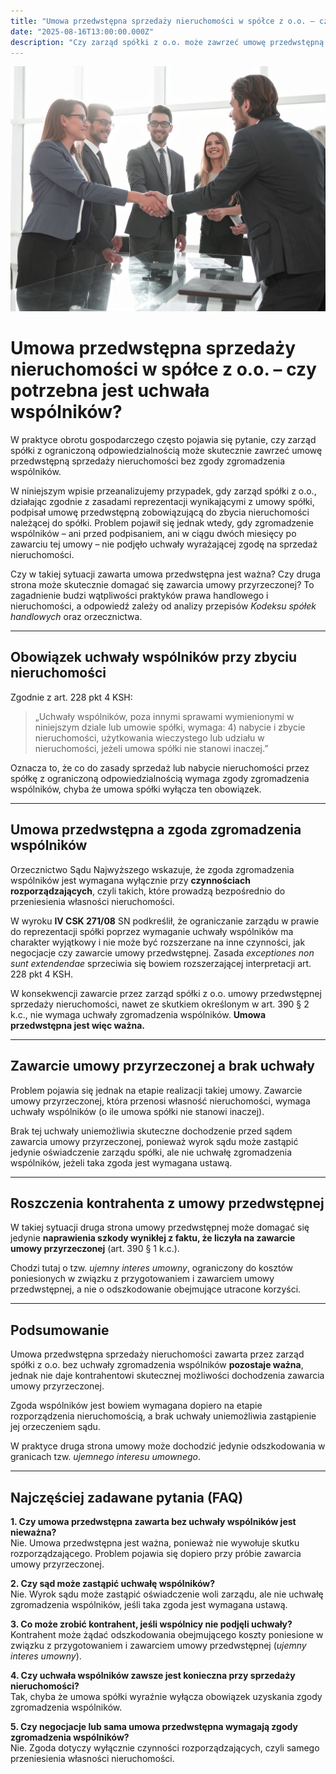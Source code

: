 ```yaml
---
title: "Umowa przedwstępna sprzedaży nieruchomości w spółce z o.o. – czy potrzebna jest uchwała wspólników?"
date: "2025-08-16T13:00:00.000Z"
description: "Czy zarząd spółki z o.o. może zawrzeć umowę przedwstępną sprzedaży nieruchomości bez zgody wspólników? Analiza KSH i orzecznictwa."
---
```


![Umowa przedwstępna sprzedaży nieruchomości](./umowa-przedwstepna-sprzedazy-nieruchomosci-spolka-zoo.jpg)

# Umowa przedwstępna sprzedaży nieruchomości w spółce z o.o. – czy potrzebna jest uchwała wspólników?

W praktyce obrotu gospodarczego często pojawia się pytanie, czy zarząd spółki z ograniczoną odpowiedzialnością może skutecznie zawrzeć umowę przedwstępną sprzedaży nieruchomości bez zgody zgromadzenia wspólników. 

W niniejszym wpisie przeanalizujemy przypadek, gdy zarząd spółki z o.o., działając zgodnie z zasadami reprezentacji wynikającymi z umowy spółki, podpisał umowę przedwstępną zobowiązującą do zbycia nieruchomości należącej do spółki. Problem pojawił się jednak wtedy, gdy zgromadzenie wspólników – ani przed podpisaniem, ani w ciągu dwóch miesięcy po zawarciu tej umowy – nie podjęło uchwały wyrażającej zgodę na sprzedaż nieruchomości.

Czy w takiej sytuacji zawarta umowa przedwstępna jest ważna? Czy druga strona może skutecznie domagać się zawarcia umowy przyrzeczonej? To zagadnienie budzi wątpliwości praktyków prawa handlowego i nieruchomości, a odpowiedź zależy od analizy przepisów *Kodeksu spółek handlowych* oraz orzecznictwa.

---

## Obowiązek uchwały wspólników przy zbyciu nieruchomości

Zgodnie z art. 228 pkt 4 KSH:  

> „Uchwały wspólników, poza innymi sprawami wymienionymi w niniejszym dziale lub umowie spółki, wymaga: 4) nabycie i zbycie nieruchomości, użytkowania wieczystego lub udziału w nieruchomości, jeżeli umowa spółki nie stanowi inaczej.”  

Oznacza to, że co do zasady sprzedaż lub nabycie nieruchomości przez spółkę z ograniczoną odpowiedzialnością wymaga zgody zgromadzenia wspólników, chyba że umowa spółki wyłącza ten obowiązek.

---

## Umowa przedwstępna a zgoda zgromadzenia wspólników

Orzecznictwo Sądu Najwyższego wskazuje, że zgoda zgromadzenia wspólników jest wymagana wyłącznie przy **czynnościach rozporządzających**, czyli takich, które prowadzą bezpośrednio do przeniesienia własności nieruchomości.  

W wyroku **IV CSK 271/08** SN podkreślił, że ograniczanie zarządu w prawie do reprezentacji spółki poprzez wymaganie uchwały wspólników ma charakter wyjątkowy i nie może być rozszerzane na inne czynności, jak negocjacje czy zawarcie umowy przedwstępnej. Zasada *exceptiones non sunt extendendae* sprzeciwia się bowiem rozszerzającej interpretacji art. 228 pkt 4 KSH.

W konsekwencji zawarcie przez zarząd spółki z o.o. umowy przedwstępnej sprzedaży nieruchomości, nawet ze skutkiem określonym w art. 390 § 2 k.c., nie wymaga uchwały zgromadzenia wspólników. **Umowa przedwstępna jest więc ważna.**

---

## Zawarcie umowy przyrzeczonej a brak uchwały

Problem pojawia się jednak na etapie realizacji takiej umowy. Zawarcie umowy przyrzeczonej, która przenosi własność nieruchomości, wymaga uchwały wspólników (o ile umowa spółki nie stanowi inaczej).  

Brak tej uchwały uniemożliwia skuteczne dochodzenie przed sądem zawarcia umowy przyrzeczonej, ponieważ wyrok sądu może zastąpić jedynie oświadczenie zarządu spółki, ale nie uchwałę zgromadzenia wspólników, jeżeli taka zgoda jest wymagana ustawą.

---

## Roszczenia kontrahenta z umowy przedwstępnej

W takiej sytuacji druga strona umowy przedwstępnej może domagać się jedynie **naprawienia szkody wynikłej z faktu, że liczyła na zawarcie umowy przyrzeczonej** (art. 390 § 1 k.c.).  

Chodzi tutaj o tzw. *ujemny interes umowny*, ograniczony do kosztów poniesionych w związku z przygotowaniem i zawarciem umowy przedwstępnej, a nie o odszkodowanie obejmujące utracone korzyści.

---

## Podsumowanie

Umowa przedwstępna sprzedaży nieruchomości zawarta przez zarząd spółki z o.o. bez uchwały zgromadzenia wspólników **pozostaje ważna**, jednak nie daje kontrahentowi skutecznej możliwości dochodzenia zawarcia umowy przyrzeczonej.  

Zgoda wspólników jest bowiem wymagana dopiero na etapie rozporządzenia nieruchomością, a brak uchwały uniemożliwia zastąpienie jej orzeczeniem sądu.  

W praktyce druga strona umowy może dochodzić jedynie odszkodowania w granicach tzw. *ujemnego interesu umownego*.

---

## Najczęściej zadawane pytania (FAQ)

**1. Czy umowa przedwstępna zawarta bez uchwały wspólników jest nieważna?**  
Nie. Umowa przedwstępna jest ważna, ponieważ nie wywołuje skutku rozporządzającego. Problem pojawia się dopiero przy próbie zawarcia umowy przyrzeczonej.  

**2. Czy sąd może zastąpić uchwałę wspólników?**  
Nie. Wyrok sądu może zastąpić oświadczenie woli zarządu, ale nie uchwałę zgromadzenia wspólników, jeśli taka zgoda jest wymagana ustawą.  

**3. Co może zrobić kontrahent, jeśli wspólnicy nie podjęli uchwały?**  
Kontrahent może żądać odszkodowania obejmującego koszty poniesione w związku z przygotowaniem i zawarciem umowy przedwstępnej (*ujemny interes umowny*).  

**4. Czy uchwała wspólników zawsze jest konieczna przy sprzedaży nieruchomości?**  
Tak, chyba że umowa spółki wyraźnie wyłącza obowiązek uzyskania zgody zgromadzenia wspólników.  

**5. Czy negocjacje lub sama umowa przedwstępna wymagają zgody zgromadzenia wspólników?**  
Nie. Zgoda dotyczy wyłącznie czynności rozporządzających, czyli samego przeniesienia własności nieruchomości.